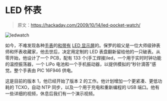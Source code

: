 # LED 怀表

> 原文：<https://hackaday.com/2009/10/14/led-pocket-watch/>

![ledwatch](img/2274e1a270bc9ec33565d406845b5e96.png "ledwatch")

如今，不难发现各种[手表](http://www.oldpulsars.com/)的[和带有](http://www.tokyoflash.com/en/watches/1/) [LED 显示屏](http://www.thinkgeek.com/gadgets/watches/6a17/)的。保罗的祖父是一位大师级钟表师和怀表收藏家，他去世后，决定用定制的 LED 表盘翻新留给他的一只破表。从零开始，他设计了一个 PCB，配有 133 个(手工焊接)led，一个用于实时时钟功能的温控振荡器，一个 LiPo 电池和一个手机振动器，以提供模拟的“秒针滴答”感觉。整个手表由 PIC 16F946 供电。

这是目前的版本 1，他已经开始了版本 2 的工作。他计划增加一个更紧凑、更低功耗的 TCXO，自动 NTP 同步，以及一个用于充电和重新编程的 USB 端口。他有一些详细的视频，休息后我们有一个演示视频。
